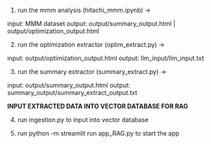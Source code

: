 1. run the mmm analysis (hitachi_mmm.ipynb) -> 

input: MMM dataset
output: output/summary_output.html   |   output/optimization_output.html

2. run the optimization extractor (optim_extract.py) -> 

input: output/optimization_output.html
output: llm_input/llm_input.txt

3. run the summary extractor (summary_extract.py) ->

input: output/summary_output.html
output: summary_output/summary_extract_output.txt


**INPUT EXTRACTED DATA INTO VECTOR DATABASE FOR RAG**

4. run ingestion.py to input into vector database

5. run python -m streamlit run app_RAG.py to start the app

